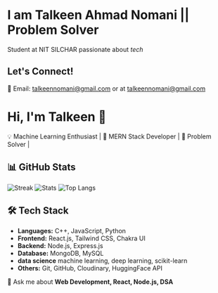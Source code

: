 # I am Talkeen Ahmad Nomani || Problem Solver

Student at NIT SILCHAR passionate about *tech*
## Let's Connect!
💌 Email: talkeennomani@gmail.com or at talkeennomani@gmail.com
# Hi, I'm Talkeen 👋

💡 Machine Learning Enthusiast  | 🚀 MERN Stack Developer | 🎯 Problem Solver | 


## 📊 GitHub Stats
![Streak](https://github-readme-streak-stats.herokuapp.com/?user=TalkeenAhmadNomani&theme=radical)
![Stats](https://github-readme-stats.vercel.app/api?username=TalkeenAhmadNomani&show_icons=true&theme=radical)
![Top Langs](https://github-readme-stats.vercel.app/api/top-langs/?username=TalkeenAhmadNomani&layout=compact&theme=radical)

## 🛠️ Tech Stack
- **Languages:** C++, JavaScript, Python  
- **Frontend:** React.js, Tailwind CSS, Chakra UI  
- **Backend:** Node.js, Express.js  
- **Database:** MongoDB, MySQL
- **data science** machine learning, deep learning, scikit-learn
- **Others:** Git, GitHub, Cloudinary, HuggingFace API  



💬 Ask me about **Web Development, React, Node.js, DSA**

<!---
TalkeenAhmadNomani/TalkeenAhmadNomani is a ✨ special ✨ repository because its `README.md` (this file) appears on your GitHub profile.
You can click the Preview link to take a look at your changes.
--->

